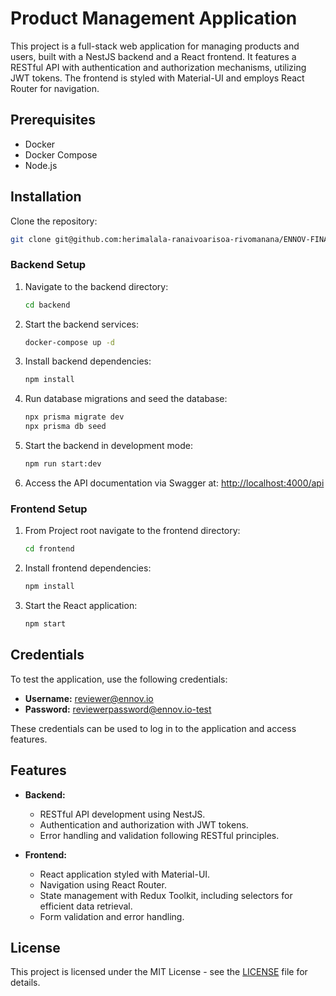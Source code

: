 # Product Management Application

This project is a full-stack web application for managing products and users, built with a NestJS backend and a React frontend. It features a RESTful API with authentication and authorization mechanisms, utilizing JWT tokens. The frontend is styled with Material-UI and employs React Router for navigation.

## Prerequisites

- Docker
- Docker Compose
- Node.js

## Installation

Clone the repository:

  ```bash
  git clone git@github.com:herimalala-ranaivoarisoa-rivomanana/ENNOV-FINAL.git
  ```

### Backend Setup

1. Navigate to the backend directory:

   ```bash
   cd backend
   ```

2. Start the backend services:

   ```bash
   docker-compose up -d
   ```

3. Install backend dependencies:

   ```bash
   npm install
   ```

4. Run database migrations and seed the database:

   ```bash
   npx prisma migrate dev
   npx prisma db seed
   ```

5. Start the backend in development mode:

   ```bash
   npm run start:dev
   ```

6. Access the API documentation via Swagger at: [http://localhost:4000/api](http://localhost:4000/api)

### Frontend Setup

1. From Project root navigate to the frontend directory:

   ```bash
   cd frontend
   ```

2. Install frontend dependencies:

   ```bash
   npm install
   ```

3. Start the React application:

   ```bash
   npm start
   ```

## Credentials

To test the application, use the following credentials:

- **Username:** <reviewer@ennov.io>
- **Password:** <reviewerpassword@ennov.io-test>

These credentials can be used to log in to the application and access features.

## Features

- **Backend:**
  - RESTful API development using NestJS.
  - Authentication and authorization with JWT tokens.
  - Error handling and validation following RESTful principles.

- **Frontend:**
  - React application styled with Material-UI.
  - Navigation using React Router.
  - State management with Redux Toolkit, including selectors for efficient data retrieval.
  - Form validation and error handling.

## License

This project is licensed under the MIT License - see the [LICENSE](LICENSE) file for details.
